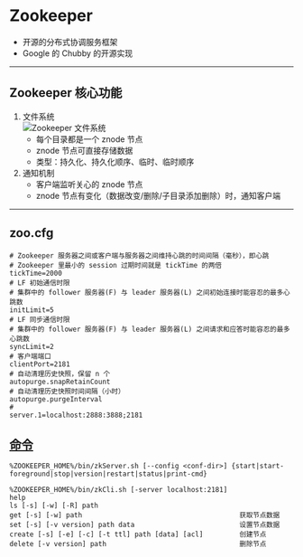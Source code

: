 # Zookeeper
- 开源的分布式协调服务框架
- Google 的 Chubby 的开源实现
---
## Zookeeper 核心功能
1. 文件系统  
    ![Zookeeper 文件系统](https://img2.mukewang.com/60c24f0d000148fb03860338.jpg)
    - 每个目录都是一个 znode 节点
    - znode 节点可直接存储数据
    - 类型：持久化、持久化顺序、临时、临时顺序
2. 通知机制
    - 客户端监听关心的 znode 节点
    - znode 节点有变化（数据改变/删除/子目录添加删除）时，通知客户端
---
## zoo.cfg
```
# Zookeeper 服务器之间或客户端与服务器之间维持心跳的时间间隔（毫秒），即心跳
# Zookeeper 里最小的 session 过期时间就是 tickTime 的两倍
tickTime=2000
# LF 初始通信时限
# 集群中的 follower 服务器(F) 与 leader 服务器(L) 之间初始连接时能容忍的最多心跳数
initLimit=5
# LF 同步通信时限
# 集群中的 follower 服务器(F) 与 leader 服务器(L) 之间请求和应答时能容忍的最多心跳数
syncLimit=2
# 客户端端口
clientPort=2181
# 自动清理历史快照，保留 n 个
autopurge.snapRetainCount
# 自动清理历史快照时间间隔（小时）
autopurge.purgeInterval
#
server.1=localhost:2888:3888;2181
```
## [命令](https://www.cnblogs.com/senlinyang/p/7833669.html)
```
%ZOOKEEPER_HOME%/bin/zkServer.sh [--config <conf-dir>] {start|start-foreground|stop|version|restart|status|print-cmd}

%ZOOKEEPER_HOME%/bin/zkCli.sh [-server localhost:2181]
help
ls [-s] [-w] [-R] path
get [-s] [-w] path                                       获取节点数据
set [-s] [-v version] path data                          设置节点数据
create [-s] [-e] [-c] [-t ttl] path [data] [acl]         创建节点
delete [-v version] path                                 删除节点
```